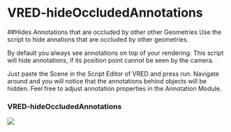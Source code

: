# VRED-hideOccludedAnnotations
##Hides Annotations that are occluded by other other Geometries
Use the script to hide annations that are occluded by other geometries.

By default you always see annotations on top of your rendering. This script will hide annotations, if its position point cannot be seen by the camera.


Just paste the Scene in the Script Editor of VRED and press run.
Navigate around and you will notice that the annotations behind objects will be hidden.
Feel free to adjust annotation properties in the Annotation Module.


### VRED-hideOccludedAnnotations

![](VRED-hideOccludedAnnotations.gif)
